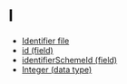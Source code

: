 # I

* [Identifier file](../../../../../Identifier-file_28739278.html)
* [id (field)](../../../../../28739279.html)
* [identifierSchemeId (field)](../../../../../28739280.html)
* [Integer (data type)](../../../../../28739281.html)
